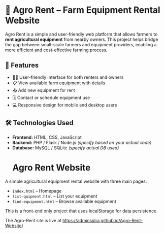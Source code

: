 # 🌾 Agro Rent – Farm Equipment Rental Website

Agro Rent is a simple and user-friendly web platform that allows farmers to **rent agricultural equipment** from nearby owners. This project helps bridge the gap between small-scale farmers and equipment providers, enabling a more efficient and cost-effective farming process.

## 🚀 Features

- 🧑‍🌾 User-friendly interface for both renters and owners
- 📋 View available farm equipment with details
- 📤 Add new equipment for rent
- 🗓️ Contact or schedule equipment use
- 💻 Responsive design for mobile and desktop users

## 🛠️ Technologies Used

- **Frontend:** HTML, CSS, JavaScript
- **Backend:** PHP / Flask / Node.js *(specify based on your actual code)*
- **Database:** MySQL / SQLite *(specify actual DB used)*
  # Agro Rent Website

A simple agricultural equipment rental website with three main pages:

- `index.html` – Homepage
- `list-quipment.html` – List your equipment
- `find-equipment.html` – Browse available equipment

This is a front-end only project that uses localStorage for data persistence.


The Agro-Rent site is live at https://adminsidra.github.io/Agro-Rent-Website/

